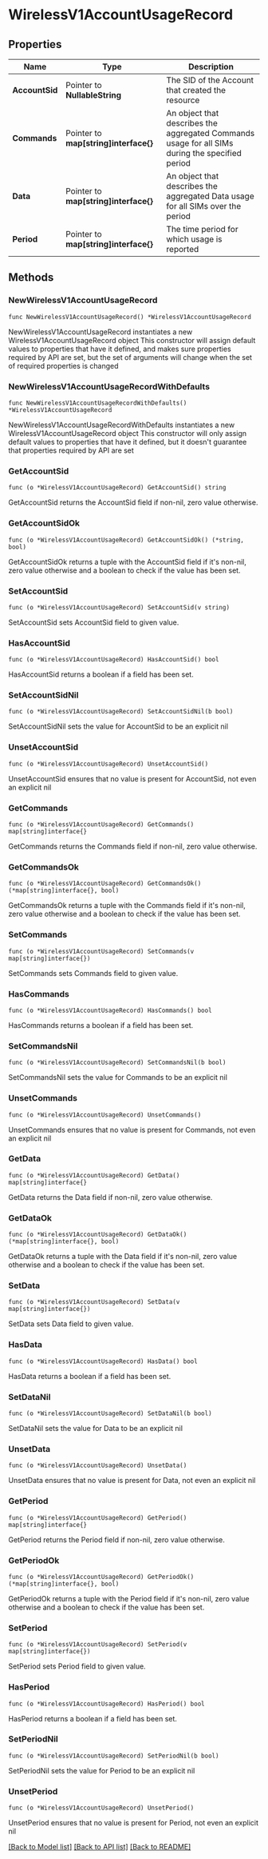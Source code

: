 # WirelessV1AccountUsageRecord

## Properties

Name | Type | Description
------------ | ------------- | -------------
**AccountSid** | Pointer to **NullableString** | The SID of the Account that created the resource | [optional] 
**Commands** | Pointer to **map[string]interface{}** | An object that describes the aggregated Commands usage for all SIMs during the specified period | [optional] 
**Data** | Pointer to **map[string]interface{}** | An object that describes the aggregated Data usage for all SIMs over the period | [optional] 
**Period** | Pointer to **map[string]interface{}** | The time period for which usage is reported | [optional] 

## Methods

### NewWirelessV1AccountUsageRecord

`func NewWirelessV1AccountUsageRecord() *WirelessV1AccountUsageRecord`

NewWirelessV1AccountUsageRecord instantiates a new WirelessV1AccountUsageRecord object
This constructor will assign default values to properties that have it defined,
and makes sure properties required by API are set, but the set of arguments
will change when the set of required properties is changed

### NewWirelessV1AccountUsageRecordWithDefaults

`func NewWirelessV1AccountUsageRecordWithDefaults() *WirelessV1AccountUsageRecord`

NewWirelessV1AccountUsageRecordWithDefaults instantiates a new WirelessV1AccountUsageRecord object
This constructor will only assign default values to properties that have it defined,
but it doesn't guarantee that properties required by API are set

### GetAccountSid

`func (o *WirelessV1AccountUsageRecord) GetAccountSid() string`

GetAccountSid returns the AccountSid field if non-nil, zero value otherwise.

### GetAccountSidOk

`func (o *WirelessV1AccountUsageRecord) GetAccountSidOk() (*string, bool)`

GetAccountSidOk returns a tuple with the AccountSid field if it's non-nil, zero value otherwise
and a boolean to check if the value has been set.

### SetAccountSid

`func (o *WirelessV1AccountUsageRecord) SetAccountSid(v string)`

SetAccountSid sets AccountSid field to given value.

### HasAccountSid

`func (o *WirelessV1AccountUsageRecord) HasAccountSid() bool`

HasAccountSid returns a boolean if a field has been set.

### SetAccountSidNil

`func (o *WirelessV1AccountUsageRecord) SetAccountSidNil(b bool)`

 SetAccountSidNil sets the value for AccountSid to be an explicit nil

### UnsetAccountSid
`func (o *WirelessV1AccountUsageRecord) UnsetAccountSid()`

UnsetAccountSid ensures that no value is present for AccountSid, not even an explicit nil
### GetCommands

`func (o *WirelessV1AccountUsageRecord) GetCommands() map[string]interface{}`

GetCommands returns the Commands field if non-nil, zero value otherwise.

### GetCommandsOk

`func (o *WirelessV1AccountUsageRecord) GetCommandsOk() (*map[string]interface{}, bool)`

GetCommandsOk returns a tuple with the Commands field if it's non-nil, zero value otherwise
and a boolean to check if the value has been set.

### SetCommands

`func (o *WirelessV1AccountUsageRecord) SetCommands(v map[string]interface{})`

SetCommands sets Commands field to given value.

### HasCommands

`func (o *WirelessV1AccountUsageRecord) HasCommands() bool`

HasCommands returns a boolean if a field has been set.

### SetCommandsNil

`func (o *WirelessV1AccountUsageRecord) SetCommandsNil(b bool)`

 SetCommandsNil sets the value for Commands to be an explicit nil

### UnsetCommands
`func (o *WirelessV1AccountUsageRecord) UnsetCommands()`

UnsetCommands ensures that no value is present for Commands, not even an explicit nil
### GetData

`func (o *WirelessV1AccountUsageRecord) GetData() map[string]interface{}`

GetData returns the Data field if non-nil, zero value otherwise.

### GetDataOk

`func (o *WirelessV1AccountUsageRecord) GetDataOk() (*map[string]interface{}, bool)`

GetDataOk returns a tuple with the Data field if it's non-nil, zero value otherwise
and a boolean to check if the value has been set.

### SetData

`func (o *WirelessV1AccountUsageRecord) SetData(v map[string]interface{})`

SetData sets Data field to given value.

### HasData

`func (o *WirelessV1AccountUsageRecord) HasData() bool`

HasData returns a boolean if a field has been set.

### SetDataNil

`func (o *WirelessV1AccountUsageRecord) SetDataNil(b bool)`

 SetDataNil sets the value for Data to be an explicit nil

### UnsetData
`func (o *WirelessV1AccountUsageRecord) UnsetData()`

UnsetData ensures that no value is present for Data, not even an explicit nil
### GetPeriod

`func (o *WirelessV1AccountUsageRecord) GetPeriod() map[string]interface{}`

GetPeriod returns the Period field if non-nil, zero value otherwise.

### GetPeriodOk

`func (o *WirelessV1AccountUsageRecord) GetPeriodOk() (*map[string]interface{}, bool)`

GetPeriodOk returns a tuple with the Period field if it's non-nil, zero value otherwise
and a boolean to check if the value has been set.

### SetPeriod

`func (o *WirelessV1AccountUsageRecord) SetPeriod(v map[string]interface{})`

SetPeriod sets Period field to given value.

### HasPeriod

`func (o *WirelessV1AccountUsageRecord) HasPeriod() bool`

HasPeriod returns a boolean if a field has been set.

### SetPeriodNil

`func (o *WirelessV1AccountUsageRecord) SetPeriodNil(b bool)`

 SetPeriodNil sets the value for Period to be an explicit nil

### UnsetPeriod
`func (o *WirelessV1AccountUsageRecord) UnsetPeriod()`

UnsetPeriod ensures that no value is present for Period, not even an explicit nil

[[Back to Model list]](../README.md#documentation-for-models) [[Back to API list]](../README.md#documentation-for-api-endpoints) [[Back to README]](../README.md)


